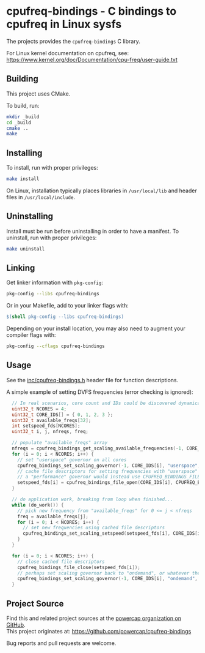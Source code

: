 # cpufreq-bindings - C bindings to cpufreq in Linux sysfs

The projects provides the `cpufreq-bindings` C library.

For Linux kernel documentation on cpufreq, see: https://www.kernel.org/doc/Documentation/cpu-freq/user-guide.txt

## Building

This project uses CMake.

To build, run:

``` sh
mkdir _build
cd _build
cmake ..
make
```

## Installing

To install, run with proper privileges:

``` sh
make install
```

On Linux, installation typically places libraries in `/usr/local/lib` and header files in `/usr/local/include`.

## Uninstalling

Install must be run before uninstalling in order to have a manifest.
To uninstall, run with proper privileges:

``` sh
make uninstall
```

## Linking

Get linker information with `pkg-config`:

``` sh
pkg-config --libs cpufreq-bindings
```

Or in your Makefile, add to your linker flags with:

``` Makefile
$(shell pkg-config --libs cpufreq-bindings)
```

Depending on your install location, you may also need to augment your compiler flags with:

``` sh
pkg-config --cflags cpufreq-bindings
```

## Usage

See the [inc/cpufreq-bindings.h](inc/cpufreq-bindings.h) header file for function descriptions.

A simple example of setting DVFS frequencies (error checking is ignored):

```C
  // In real scenarios, core count and IDs could be discovered dynamically using other means
  uint32_t NCORES = 4;
  uint32_t CORE_IDS[] = { 0, 1, 2, 3 };
  uint32_t available_freqs[32];
  int setspeed_fds[NCORES];
  uint32_t i, j, nfreqs, freq;

  // populate "available_freqs" array
  nfreqs = cpufreq_bindings_get_scaling_available_frequencies(-1, CORE_IDS[0], available_freqs, 32);
  for (i = 0; i < NCORES; i++) {
    // set "userspace" governor on all cores
    cpufreq_bindings_set_scaling_governor(-1, CORE_IDS[i], "userspace", sizeof("userspace"));
    // cache file descriptors for setting frequencies with "userspace" governor
    // a "performance" governor would instead use CPUFREQ_BINDINGS_FILE_SCALING_MAX_FREQ
    setspeed_fds[i] = cpufreq_bindings_file_open(CORE_IDS[i], CPUFREQ_BINDINGS_FILE_SCALING_SETSPEED, -1);
  }

  // do application work, breaking from loop when finished...
  while (do_work()) {
    // pick new frequency from "available_freqs" for 0 <= j < nfreqs
    freq = available_freqs[j];
    for (i = 0; i < NCORES; i++) {
      // set new frequencies using cached file descriptors
      cpufreq_bindings_set_scaling_setspeed(setspeed_fds[i], CORE_IDS[i], freq);
    }
  }

  for (i = 0; i < NCORES; i++) {
    // close cached file descriptors
    cpufreq_bindings_file_close(setspeed_fds[i]);
    // perhaps set scaling governor back to "ondemand", or whatever the system default is
    cpufreq_bindings_set_scaling_governor(-1, CORE_IDS[i], "ondemand", sizeof("ondemand"));
  }
```

## Project Source

Find this and related project sources at the [powercap organization on GitHub](https://github.com/powercap).  
This project originates at: https://github.com/powercap/cpufreq-bindings

Bug reports and pull requests are welcome.
